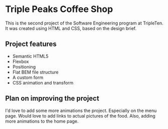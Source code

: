 # Triple Peaks Coffee Shop

This is the second project of the Software Engineering program at TripleTen. It was created using HTML and CSS, based on the design brief.

## Project features

- Semantic HTML5
- Flexbox
- Positioning
- Flat BEM file structure
- A custom form
- CSS animation and transform

## Plan on improving the project

I'd love to add some more animations the project. Especially on the menu page. Would love to add links to actual pictures of the food. 
Also, adding more animations to the home page. 

